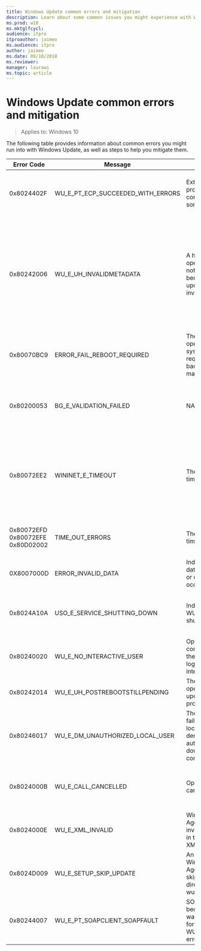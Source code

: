 ```yaml
---
title: Windows Update common errors and mitigation
description: Learn about some common issues you might experience with Windows Update
ms.prod: w10
ms.mktglfcycl: 
audience: itpro
itproauthor: jaimeo
ms.audience: itpro
author: jaimeo
ms.date: 09/18/2018
ms.reviewer: 
manager: laurawi
ms.topic: article
---
```


# Windows Update common errors and mitigation

>Applies to: Windows 10

The following table provides information about common errors you might run into with Windows Update, as well as steps to help you mitigate them.


|                Error Code                |              Message              |                                          Description                                          |                                                                                                                                                                                                                     Mitigation                                                                                                                                                                                                                      |
|------------------------------------------|-----------------------------------|-----------------------------------------------------------------------------------------------|-----------------------------------------------------------------------------------------------------------------------------------------------------------------------------------------------------------------------------------------------------------------------------------------------------------------------------------------------------------------------------------------------------------------------------------------------------|
|                0x8024402F                | WU_E_PT_ECP_SUCCEEDED_WITH_ERRORS |                    External cab file processing completed with some errors                    |                                                                                               One of the reasons we see this issue is due to the design of a software called Lightspeed Rocket for Web filtering. <br>The IP addresses of the computers you want to get updates successfully on, should be added to the exceptions list of Lightspeed                                                                                               |
|                0x80242006                |      WU_E_UH_INVALIDMETADATA      |   A handler operation could not be completed because the update contains invalid metadata.    | Rename Software Redistribution Folder and attempt to download the updates again: <br>Rename the following folders to \*.BAK: <br>- %systemroot%\system32\catroot2 <br><br>To do this, type the following commands at a command prompt. Press ENTER after you type each command.<br>- Ren %systemroot%\SoftwareDistribution\DataStore \*.bak<br>- Ren %systemroot%\SoftwareDistribution\Download \*.bak<br>Ren %systemroot%\system32\catroot2 \*.bak |
|                0x80070BC9                |    ERROR_FAIL_REBOOT_REQUIRED     |    The requested operation failed. A system reboot is required to roll back changes made.     |                                                                                                                          Ensure that we do not have any policies that control the start behavior for the Windows Module Installer. This service should not be hardened to any start value and should be managed by the OS.                                                                                                                          |
|                0x80200053                |      BG_E_VALIDATION_FAILED       |                                              NA                                               |                                                                  Ensure that there is no Firewalls that filter downloads. The Firewall filtering may lead to invalid responses being received by the Windows Update Client.<br><br>If the issue still persists, run the [WU reset script](https://gallery.technet.microsoft.com/scriptcenter/Reset-Windows-Update-Agent-d824badc).                                                                  |
|                0x80072EE2                |         WININET_E_TIMEOUT         |                                    The operation timed out                                    |                   This error message can be caused if the computer isn't connected to Internet. To fix this issue, following these steps: make sure these URLs are not blocked: <br> http://<em>.update.microsoft.com<br>https://</em>.update.microsoft.com <br><http://download.windowsupdate.com>  <br><br>Additionally , you can take a network trace and see what is timing out. \<Refer to Firewall Troubleshooting scenario>                   |
| 0x80072EFD <br>0x80072EFE <br>0x80D02002 |          TIME_OUT_ERRORS          |                                    The operation timed out                                    |                                                                                                                                Make sure there are no firewall rules or proxy to block Microsoft download URLs. <br>Take a network monitor trace to understand better. \<Refer to Firewall Troubleshooting scenario>                                                                                                                                 |
|                0X8007000D                |        ERROR_INVALID_DATA         |                   Indicates invalid data downloaded or corruption occurred.                   |                                                                                                                                                                                            Attempt to re-download the update and initiate installation.                                                                                                                                                                                             |
|                0x8024A10A                |    USO_E_SERVICE_SHUTTING_DOWN    |                        Indicates that the WU Service is shutting down.                        |                                                                                         This may happen due to a very long period of time of inactivity, a system hang leading to the service being idle and leading to the shutdown of the service. Ensure that the system remains active and the connections remain established to complete the upgrade.                                                                                          |
|                0x80240020                |     WU_E_NO_INTERACTIVE_USER      |          Operation did not complete because there is no logged-on interactive user.           |                                                                                                                                                                            Please login to the system to initiate the installation and allow the system to be rebooted.                                                                                                                                                                             |
|                0x80242014                |  WU_E_UH_POSTREBOOTSTILLPENDING   |                The post-reboot operation for the update is still in progress.                 |                                                                                                                                                               Some Windows Updates require the system to be restarted. Reboot the system to complete the installation of the Updates.                                                                                                                                                               |
|                0x80246017                |  WU_E_DM_UNAUTHORIZED_LOCAL_USER  | The download failed because the local user was denied authorization to download the content.  |                                                                                                                                               Ensure that the user attempting to download and install updates has been provided with sufficient privileges to install updates (Local Administrator).                                                                                                                                                |
|                0x8024000B                |        WU_E_CALL_CANCELLED        |                                   Operation was cancelled.                                    |                                                            This indicates that the operation was cancelled by the user/service. You may also encounter this error when we are unable to filter the results. Run the [Decline Superseded PowerShell script](https://gallery.technet.microsoft.com/scriptcenter/Cleanup-WSUS-server-4424c9d6) to allow the filtering process to complete.                                                             |
|                0x8024000E                |         WU_E_XML_INVALID          |           Windows Update Agent found invalid information in the update's XML data.            |                                                                                                              Certain drivers contain additional metadata information in the update.xml, which could lead Orchestrator to understand it as invalid data. Ensure that you have the latest Windows Update Agent installed on the machine.                                                                                                              |
|                0x8024D009                |      WU_E_SETUP_SKIP_UPDATE       | An update to the Windows Update Agent was skipped due to a directive in the wuident.cab file. |                                                                                       You may encounter this error when WSUS is not sending the Self-update to the clients.<br><br>Review [KB920659](https://support.microsoft.com/help/920659/the-microsoft-windows-server-update-services-wsus-selfupdate-service-d) for instructions to resolve the issue.                                                                                       |
|                0x80244007                |   WU_E_PT_SOAPCLIENT_SOAPFAULT    | SOAP client failed because there was a SOAP fault for reasons of WU_E_PT_SOAP_\* error codes. |                                                                                        This issue occurs because Windows cannot renew the cookies for Windows Update.  <br><br>Review [KB2883975](https://support.microsoft.com/help/2883975/0x80244007-error-when-windows-tries-to-scan-for-updates-on-a-wsus-serv) for instructions to resolve the issue.                                                                                         |

